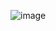 ![image](https://user-images.githubusercontent.com/55963911/229265980-1faa656e-ae73-4f91-abfa-39ade95940d6.png)
